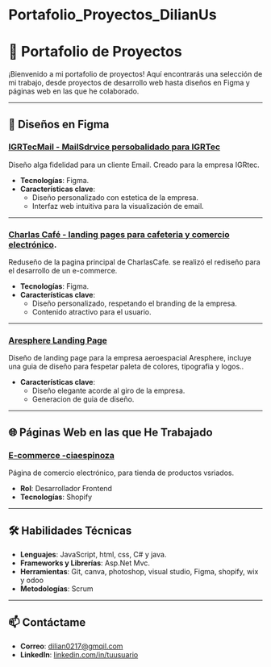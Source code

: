 # Portafolio_Proyectos_DilianUs


# 🌟 Portafolio de Proyectos

¡Bienvenido a mi portafolio de proyectos! Aquí encontrarás una selección de mi trabajo, desde proyectos de desarrollo web hasta diseños en Figma y páginas web en las que he colaborado.

---
## 🎨 Diseños en Figma

### [IGRTecMail - MailSdrvice persobalidado para IGRTec](https://www.figma.com/design/LwtGzKJZ4epnpwSRsC4LyU/Untitled?m=auto&t=9YDUavm22fL2Uzw6-1)  
Diseño alga fidelidad para un cliente Email. Creado para la empresa IGRtec.  
- **Tecnologías**: Figma. 
- **Características clave**:  
  - Diseño personalizado con estetica de la empresa.
  - Interfaz web intuitiva para la visualización de email.

---

### [Charlas Café - landing pages para cafeteria y comercio electrónico](https://www.figma.com/design/hszB5YJgisvIZjOUjGEx7r/Charlas-Caf%C3%A9?m=auto&t=9YDUavm22fL2Uzw6-1).
Reduseño de la pagina principal de CharlasCafe. se realizó el rediseño para el desarrollo de un e-commerce.  
- **Tecnologías**: Figma. 
- **Características clave**:  
  - Diseño personalizado, respetando el branding de la empresa.  
  - Contenido atractivo para el usuario.

---
  

### [Aresphere Landing Page ](https://www.figma.com/design/QMQgNodGGmbf0tZU6Jn21Q/Aresphere(update)?m=auto&t=9YDUavm22fL2Uzw6-1)  
Diseño de landing page para la empresa aeroespacial Aresphere, incluye una guia de diseño para fespetar paleta de colores, tipografia y logos..  
- **Características clave**:  
  - Diseño elegante acorde al giro de la empresa.  
  - Generacion  de guia de diseño.

---

## 🌐 Páginas Web en las que He Trabajado  

### [E-commerce -ciaespinoza]( https://ciaespinoza.com/?srsltid=AfmBOoqOMCRv0qoWqVCjtFS-vczZZUXla2K77gPf9mSDV8Q4qoir0wrm)  
Página de comercio electrónico, para tienda de productos vsriados.  
- **Rol**: Desarrollador Frontend 
- **Tecnologías**: Shopify


---

## 🛠️ Habilidades Técnicas  
- **Lenguajes**: JavaScript, html, css, C# y java.
- **Frameworks y Librerías**: Asp.Net Mvc.
- **Herramientas**: Git, canva, photoshop, visual studio, Figma, shopify, wix y odoo 
- **Metodologías**: Scrum 

---

## 📫 Contáctame  
- **Correo**: [dilian0217@gmqil.com](mailto:dilian0217@gmail.com)  
- **LinkedIn**: [linkedin.com/in/tuusuario]( https://www.linkedin.com/in/dilian-us-cachon-591948236?utm_source=share&utm_campaign=share_via&utm_content=profile&utm_medium=android_app)  




